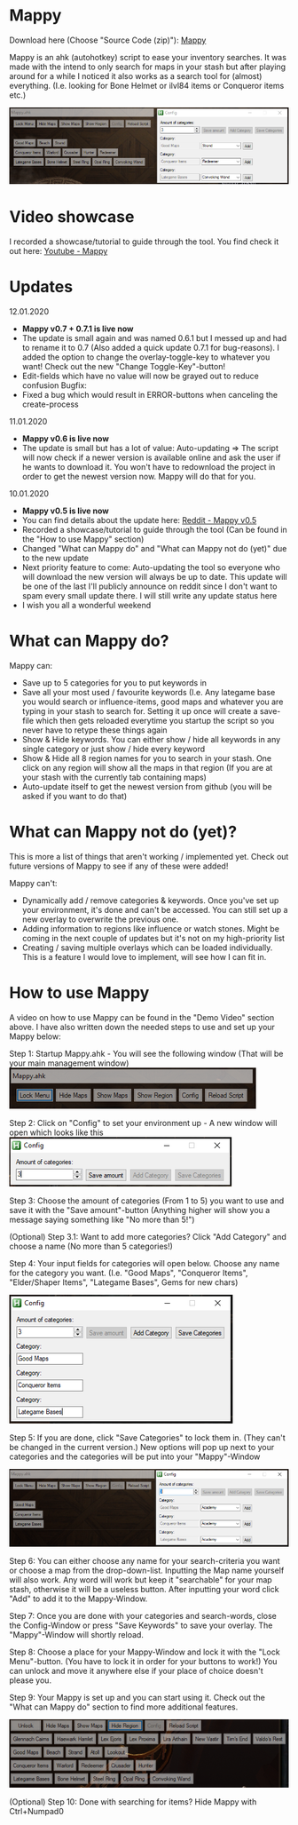 # Mappy

Download here (Choose "Source Code (zip)"): [Mappy](https://github.com/Nekolike/Mappy/releases/tag/v0.7.1-alpha)

Mappy is an ahk (autohotkey) script to ease your inventory searches. It was made with the intend to only search for maps in your stash but after playing around for a while I noticed it also works as a search tool for (almost) everything. (I.e. looking for Bone Helmet or ilvl84 items or Conqueror items etc.)

![Image of Mappy](images/Mappy.PNG)

# Video showcase

I recorded a showcase/tutorial to guide through the tool. You find check it out here: [Youtube - Mappy](https://www.youtube.com/watch?v=JkStW1uJr7A)

# Updates
12.01.2020
- **Mappy v0.7 + 0.7.1 is live now**
- The update is small again and was named 0.6.1 but I messed up and had to rename it to 0.7 (Also added a quick update 0.7.1 for bug-reasons). I added the option to change the overlay-toggle-key to whatever you want! Check out the new "Change Toggle-Key"-button!
- Edit-fields which have no value will now be grayed out to reduce confusion
Bugfix:
- Fixed a bug which would result in ERROR-buttons when canceling the create-process

11.01.2020
- **Mappy v0.6 is live now**
- The update is small but has a lot of value: Auto-updating => The script will now check if a newer version is available online and ask the user if he wants to download it. You won't have to redownload the project in order to get the newest version now. Mappy will do that for you.

10.01.2020
- **Mappy v0.5 is live now**
- You can find details about the update here: [Reddit - Mappy v0.5](https://www.reddit.com/r/pathofexile/comments/empcki/mappy_v05_saving_has_arrived/)
- Recorded a showcase/tutorial to guide through the tool (Can be found in the "How to use Mappy" section)
- Changed "What can Mappy do" and "What can Mappy not do (yet)" due to the new update
- Next priority feature to come: Auto-updating the tool so everyone who will download the new version will always be up to date. This update will be one of the last I'll publicly announce on reddit since I don't want to spam every small update there. I will still write any update status here
- I wish you all a wonderful weekend

# What can Mappy do?

Mappy can:
- Save up to 5 categories for you to put keywords in
- Save all your most used / favourite keywords (I.e. Any lategame base you would search or influence-items, good maps and whatever you are typing in your stash to search for. Setting it up once will create a save-file which then gets reloaded everytime you startup the script so you never have to retype these things again
- Show & Hide keywords. You can either show / hide all keywords in any single category or just show / hide every keyword 
- Show & Hide all 8 region names for you to search in your stash. One click on any region will show all the maps in that region (If you are at your stash with the currently tab containing maps)
- Auto-update itself to get the newest version from github (you will be asked if you want to do that)

# What can Mappy not do (yet)?
This is more a list of things that aren't working / implemented yet. Check out future versions of Mappy to see if any of these were added!

Mappy can't:
- Dynamically add / remove categories & keywords. Once you've set up your environment, it's done and can't be accessed. You can still set up a new overlay to overwrite the previous one.
- Adding information to regions like influence or watch stones. Might be coming in the next couple of updates but it's not on my high-priority list
- Creating / saving multiple overlays which can be loaded individually. This is a feature I would love to implement, will see how I can fit in. 


# How to use Mappy
A video on how to use Mappy can be found in the "Demo Video" section above. I have also written down the needed steps to use and set up your Mappy below:

Step 1: Startup Mappy.ahk - You will see the following window (That will be your main management window)
![Image of Mappy at startup](images/Mappy_Startup.PNG)

Step 2: Click on "Config" to set your environment up - A new window will open which looks like this
![Image of Config at startup](images/Config_Startup.PNG)

Step 3: Choose the amount of categories (From 1 to 5) you want to use and save it with the "Save amount"-button (Anything higher will show you a message saying something like "No more than 5!")

(Optional) Step 3.1: Want to add more categories? Click "Add Category" and choose a name (No more than 5 categories!)

Step 4: Your input fields for categories will open below. Choose any name for the category you want.  (I.e. "Good Maps", "Conqueror Items", "Elder/Shaper Items", "Lategame Bases", Gems for new chars)

![Image of Category amount](images/Config_ChooseCategory.PNG)

Step 5: If you are done, click "Save Categories" to lock them in. (They can't be changed in the current version.) New options will pop up next to your categories and the categories will be put into your "Mappy"-Window

![Image of Category + Keyword options](images/Mappy_CategoriesChosen.PNG)

Step 6: You can either choose any name for your search-criteria you want or choose a map from the drop-down-list. Inputting the Map name yourself will also work. Any word will work but keep it "searchable" for your map stash, otherwise it will be a useless button. After inputting your word click "Add" to add it to the Mappy-Window.

Step 7: Once you are done with your categories and search-words, close the Config-Window or press "Save Keywords" to save your overlay. The "Mappy"-Window will shortly reload.

Step 8: Choose a place for your Mappy-Window and lock it with the "Lock Menu"-button. (You have to lock it in order for your buttons to work!) You can unlock and move it anywhere else if your place of choice doesn't please you. 

Step 9: Your Mappy is set up and you can start using it. Check out the "What can Mappy do" section to find more additional features.

![Image of Mappy done](images/Mappy_Final.PNG)

(Optional) Step 10: Done with searching for items? Hide Mappy with Ctrl+Numpad0

